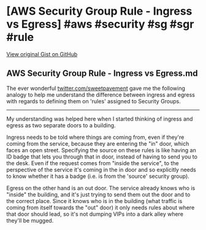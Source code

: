 # [AWS Security Group Rule - Ingress vs Egress] #aws #security #sg #sgr #rule

[View original Gist on GitHub](https://gist.github.com/Integralist/050debbb72e596c882ce609187fd3d52)

## AWS Security Group Rule - Ingress vs Egress.md

The ever wonderful [twitter.com/sweetpavement](https://twitter.com/sweetpavement) gave me the following analogy to help me understand the difference between ingress and egress with regards to defining them on 'rules' assigned to Security Groups.

---

My understanding was helped here when I started thinking of ingress and egress as two separate doors to a building.

Ingress needs to be told where things are coming from, even if they're coming from the service, because they are entering the "in" door, which faces an open street. Specifying the source on these rules is like having an ID badge that lets you through that in door, instead of having to send you to the desk. Even if the request comes from "inside the service", to the perspective of the service it's coming in the in door and so explicitly needs to know whether it has a badge (i.e. is from the 'source' security group).

Egress on the other hand is an out door. The service already knows who is "inside" the building, and it's just trying to send them out the door and to the correct place. Since it knows who is in the building (what traffic is coming from itself towards the "out" door) it only needs rules about where that door should lead, so it's not dumping VIPs into a dark alley where they'll be mugged.

